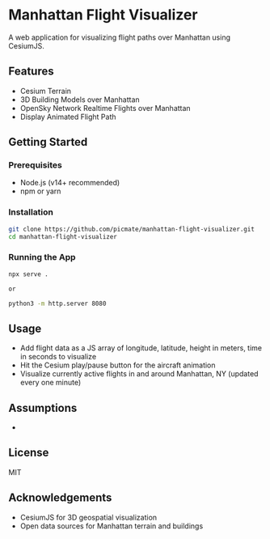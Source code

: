 # Manhattan Flight Visualizer

A web application for visualizing flight paths over Manhattan using CesiumJS.

## Features

- Cesium Terrain
- 3D Building Models over Manhattan 
- OpenSky Network Realtime Flights over Manhattan
- Display Animated Flight Path

## Getting Started

### Prerequisites

- Node.js (v14+ recommended)
- npm or yarn

### Installation

```bash
git clone https://github.com/picmate/manhattan-flight-visualizer.git
cd manhattan-flight-visualizer
```

### Running the App

```bash
npx serve .

or

python3 -m http.server 8080
```

## Usage

- Add flight data as a JS array of longitude, latitude, height in meters, time in seconds to visualize
- Hit the Cesium play/pause button for the aircraft animation
- Visualize currently active flights in and around Manhattan, NY (updated every one minute)

## Assumptions

- 

## License

MIT

## Acknowledgements

- CesiumJS for 3D geospatial visualization
- Open data sources for Manhattan terrain and buildings
